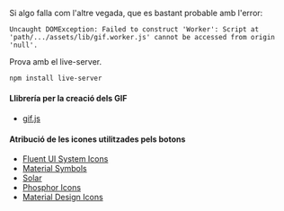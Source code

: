 Si algo falla com l'altre vegada, que es bastant probable amb l'error:

```
Uncaught DOMException: Failed to construct 'Worker': Script at 'path/.../assets/lib/gif.worker.js' cannot be accessed from origin 'null'.
```

Prova amb el live-server.

```sh
npm install live-server
```

#### Llibrería per la creació dels GIF

- [gif.js](https://github.com/jnordberg/gif.js)

#### Atribució de les icones utilitzades pels botons

- [Fluent UI System Icons](https://github.com/microsoft/fluentui-system-icons)
- [Material Symbols](https://fonts.google.com/icons)
- [Solar](https://github.com/480-Design/Solar-Icon-Set)
- [Phosphor Icons](https://phosphoricons.com/)
- [Material Design Icons](https://github.com/Templarian/MaterialDesign)
